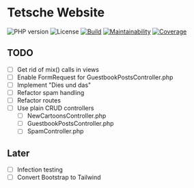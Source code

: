 # Tetsche Website

![PHP version](https://img.shields.io/badge/php-8.3-brightgreen)
![License](https://img.shields.io/github/license/toddy15/tetsche?color=bright)
[![Build](https://img.shields.io/github/actions/workflow/status/toddy15/tetsche/test.yml)](https://github.com/toddy15/tetsche/actions/workflows/test.yml)
[![Maintainability](https://img.shields.io/codeclimate/maintainability/toddy15/tetsche)](https://codeclimate.com/github/toddy15/tetsche)
[![Coverage](https://img.shields.io/codeclimate/coverage/toddy15/tetsche)](https://codeclimate.com/github/toddy15/tetsche)

## TODO

* [ ] Get rid of mix() calls in views
* [ ] Enable FormRequest for GuestbookPostsController.php
* [ ] Implement "Dies und das"
* [ ] Refactor spam handling
* [ ] Refactor routes
* [ ] Use plain CRUD controllers
  * [ ] NewCartoonsController.php
  * [ ] GuestbookPostsController.php
  * [ ] SpamController.php

## Later
* [ ] Infection testing
* [ ] Convert Bootstrap to Tailwind
